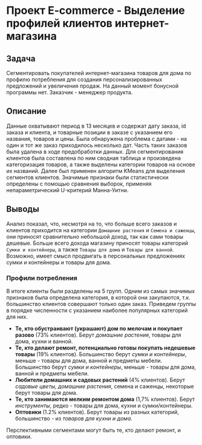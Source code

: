 # Проект E-commerce - Выделение профилей клиентов интернет-магазина

## Задача
Сегментировать покупателей интернет-магазина товаров для дома по профилю потребления для создания персонализированных предложений и увеличения продаж. 
На данный момент бонусной программы нет. Заказчик - менеджер продукта.

## Описание
Данные охватывают период в 13 месяцев и содержат дату заказа, id заказа и клиента, и товарные позиции в заказе с указанием его названия, товаров и цены. 
Была обнаружена проблема с датами - на один и тот же заказ приходилось несколько дат. Часть таких заказов была удалена в ходе предобработки данных. 
Для сегментирования клиентов была составлена по ним сводная таблица и произведена категоризация товаров, а также выделены категории товаров на основе их названий. 
Далее был применен алгоритм KMeans для выделения сегментов клиентов. Значимые признаки были статистически определены с помощью сравнения выборок, применяя непараметрический U-критерий Манна-Уитни.

## Выводы
Анализ показал, что, несмотря на то, что больше всего заказов и клиентов приходится на категории `Домашние растения` и `Семена и саженцы`, они приносят сравнительно небольшой доход, так как сами товары дешевые. 
Больше всего дохода магазину приносят товары категорий `Сумки и контейнеры`, а также `Товары для дома`	и `Товары для ванной`. 
Возможно, имеет смысл продвигать в персональных предложениях сумки и контейнеры и товары для дома.

### Профили потребления
В итоге клиенты были разделены на 5 групп. Одним из самых значимых признаков была определена категория, в которой они закупаются, т.к. большинство клиентов совершают только один заказ.
Приведем группы в порядке численности с указанием наиболее популярных категорий для них. 

- **Те, кто обустраивают (украшают) дом по мелочам и покупает разово** (73% клиентов). Берут *домашние растения*, товары для дома, кухни и ванной.
- **Те, кто делают ремонт, потенциально готовы покупать недешевые товары** (19% клиентов). Большинство берут *сумки и контейнеры*, меньше - товары для дома, ванной и предметы мебели.
Большинство берут *сумки и контейнеры*, меньше - товары для дома, ванной и предметы мебели.
- **Любители домашних и садовых растений** (4% клиентов). Берут *садовые цветы, домашние растения*, семена и саженцы, некоторые берут товары для дома. 
- **Те, кто занимаются мелким ремонтом дома** (1,7% клиентов). Берут *инструменты*, редко - товары для дома, кухни и сумки/контейнеры.
- **Оптовики** (1.2% клиентов). Берут товары из разных категорий, большинство - из *товаров для кухни и дома*. 

Перспективными сегментами могут быть те, кто делают ремонт, и оптовики.
